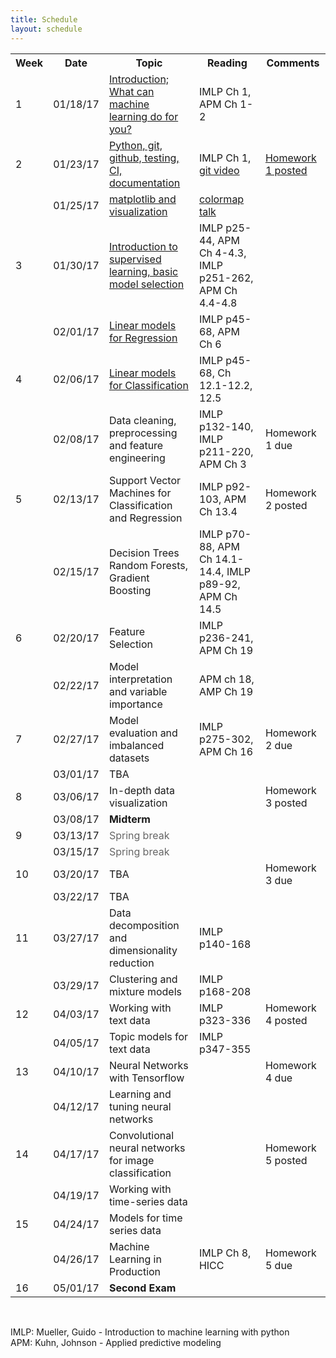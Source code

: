 ```yaml
---
title: Schedule
layout: schedule
---
```


<div class="schedule">
<table cellspacing="0" border="0">
	<colgroup span="2"></colgroup>
	<colgroup></colgroup>
	<colgroup></colgroup>
	<colgroup></colgroup>
    <tr>
        <th>Week</th>
        <th>Date</th>
        <th>Topic</th>
        <th>Reading</th>
        <th>Comments</th>
    </tr>
	<tr>
		<td>1</td>
		<td align="right" sdval="42753" sdnum="1033;0;MM/DD/YY">01/18/17</td>
		<td><a href="https://github.com/amueller/applied_ml_spring_2017/raw/master/slides/aml-01-011817_notes.pdf">Introduction; What can machine learning do for you?</a></td>
		<td>IMLP Ch 1, APM Ch 1-2</td>
		<td><br></td>
	</tr>
	<tr>
		<td>2</td>
		<td align="right" sdval="42758" sdnum="1033;0;MM/DD/YY">01/23/17</td>
		<td><a href="https://github.com/amueller/applied_ml_spring_2017/raw/master/slides/aml-02-012317_notes.pdf">Python, git, github, testing, CI, documentation</a></td>
		<td>IMLP Ch 1, <a href="https://www.youtube.com/watch?v=1ffBJ4sVUb4">git video</a></td>
		<td><a href="https://github.com/amueller/applied_ml_spring_2017/raw/master/homeworks/HomeworkI.pdf">Homework 1 posted</a></td>
	</tr>
	<tr>
		<td><br></td>
		<td align="right" sdval="42760" sdnum="1033;0;MM/DD/YY">01/25/17</td>
		<td><a href="https://github.com/amueller/applied_ml_spring_2017/raw/master/slides/aml-03-012517_notes.pdf">matplotlib and visualization</a></td>
		<td><a href="https://www.youtube.com/watch?v=xAoljeRJ3lU">colormap talk</a></td>
		<td><br></td>
	</tr>
	<tr>
		<td>3</td>
		<td align="right" sdval="42765" sdnum="1033;0;MM/DD/YY">01/30/17</td>
		<td><a href="https://github.com/amueller/applied_ml_spring_2017/raw/master/slides/aml-04-013017_notes.pdf">Introduction to supervised learning, basic model selection</a></td>
		<td>IMLP p25-44, APM Ch 4-4.3, IMLP p251-262, APM Ch 4.4-4.8</td>
		<td><br></td>
	</tr>
	<tr>
		<td><br></td>
		<td align="right" sdval="42767" sdnum="1033;0;MM/DD/YY">02/01/17</td>
		<td><a href="https://github.com/amueller/applied_ml_spring_2017/raw/master/slides/aml-05-020117_notes.pdf">Linear models for Regression</a></td>
		<td>IMLP p45-68, APM Ch 6</td>
		<td><br></td>
	</tr>
	<tr>
		<td>4</td>
		<td align="right" sdval="42772" sdnum="1033;0;MM/DD/YY">02/06/17</td>
		<td><a href="https://github.com/amueller/applied_ml_spring_2017/raw/master/slides/aml-06-020617_notes.pdf">Linear models for Classification</a></td>
		<td>IMLP p45-68,  Ch 12.1-12.2, 12.5</td>
		<td></td>
	</tr>
	<tr>
		<td><br></td>
		<td align="right" sdval="42774" sdnum="1033;0;MM/DD/YY">02/08/17</td>
		<td>Data cleaning, preprocessing and feature engineering</td>
		<td>IMLP p132-140, IMLP p211-220, APM Ch 3</td>
		<td>Homework 1 due</td>
	</tr>
	<tr>
		<td>5</td>
		<td align="right" sdval="42779" sdnum="1033;0;MM/DD/YY">02/13/17</td>
		<td>Support Vector Machines for Classification and Regression</td>
		<td>IMLP p92-103, APM Ch 13.4</td>
		<td>Homework 2 posted</td>
	</tr>
	<tr>
		<td><br></td>
		<td align="right" sdval="42781" sdnum="1033;0;MM/DD/YY">02/15/17</td>
		<td>Decision Trees Random Forests, Gradient Boosting</td>
		<td>IMLP p70-88, APM Ch 14.1-14.4, IMLP p89-92, APM Ch 14.5</td>
		<td><br></td>
	</tr>
	<tr>
		<td>6</td>
		<td align="right" sdval="42786" sdnum="1033;0;MM/DD/YY">02/20/17</td>
		<td>Feature Selection</td>
		<td>IMLP p236-241, APM Ch 19</td>
		<td><br></td>
	</tr>
	<tr>
		<td><br></td>
		<td align="right" sdval="42788" sdnum="1033;0;MM/DD/YY">02/22/17</td>
		<td>Model interpretation and variable importance</td>
		<td>APM ch 18, AMP Ch 19</td>
		<td><br></td>
	</tr>
	<tr>
		<td>7</td>
		<td align="right" sdval="42793" sdnum="1033;0;MM/DD/YY">02/27/17</td>
		<td>Model evaluation and imbalanced datasets</td>
		<td>IMLP p275-302, APM Ch 16</td>
		<td>Homework 2 due</td>
	</tr>
	<tr>
		<td><br></td>
		<td align="right" sdval="42795" sdnum="1033;0;MM/DD/YY">03/01/17</td>
		<td>TBA</td>
		<td></td>
		<td><br></td>
	</tr>
	<tr>
		<td>8</td>
		<td align="right" sdval="42800" sdnum="1033;0;MM/DD/YY">03/06/17</td>
		<td>In-depth data visualization</td>
		<td></td>
		<td>Homework 3 posted</td>
	</tr>
	<tr>
		<td><br></td>
		<td align="right" sdval="42802" sdnum="1033;0;MM/DD/YY">03/08/17</td>
		<td><b>Midterm</b></td>
		<td><br></td>
		<td><br></td>
	</tr>
	<tr>
		<td>9</td>
		<td align="right" sdval="42807" sdnum="1033;0;MM/DD/YY">03/13/17</td>
		<td><font color="#666666">Spring break</font></td>
		<td><br></td>
		<td><br></td>
	</tr>
	<tr>
		<td><br></td>
		<td align="right" sdval="42809" sdnum="1033;0;MM/DD/YY">03/15/17</td>
		<td><font color="#666666">Spring break</font></td>
		<td><br></td>
		<td><br></td>
	</tr>
	<tr>
		<td>10</td>
		<td align="right" sdval="42814" sdnum="1033;0;MM/DD/YY">03/20/17</td>
		<td>TBA<br></td>
		<td><br></td>
		<td>Homework 3 due</td>
	</tr>
	<tr>
		<td><br></td>
		<td align="right" sdval="42816" sdnum="1033;0;MM/DD/YY">03/22/17</td>
		<td>TBA<br></td>
		<td><br></td>
		<td><br></td>
	</tr>
	<tr>
		<td>11</td>
		<td align="right" sdval="42821" sdnum="1033;0;MM/DD/YY">03/27/17</td>
		<td>Data decomposition and dimensionality reduction</td>
		<td>IMLP p140-168</td>
		<td><br></td>
	</tr>
	<tr>
		<td><br></td>
		<td align="right" sdval="42823" sdnum="1033;0;MM/DD/YY">03/29/17</td>
		<td>Clustering and mixture models</td>
		<td>IMLP p168-208</td>
		<td><br></td>
	</tr>
	<tr>
		<td>12</td>
		<td align="right" sdval="42828" sdnum="1033;0;MM/DD/YY">04/03/17</td>
		<td>Working with text data</td>
		<td>IMLP p323-336</td>
		<td>Homework 4 posted</td>
	</tr>
	<tr>
		<td><br></td>
		<td align="right" sdval="42830" sdnum="1033;0;MM/DD/YY">04/05/17</td>
		<td>Topic models for text data</td>
		<td>IMLP p347-355</td>
		<td><br></td>
	</tr>
	<tr>
		<td>13</td>
		<td align="right" sdval="42835" sdnum="1033;0;MM/DD/YY">04/10/17</td>
		<td>Neural Networks with Tensorflow</td>
		<td><br></td>
		<td>Homework 4 due</td>
	</tr>
	<tr>
		<td><br></td>
		<td align="right" sdval="42837" sdnum="1033;0;MM/DD/YY">04/12/17</td>
		<td>Learning and tuning neural networks</td>
		<td><br></td>
		<td><br></td>
	</tr>
	<tr>
		<td>14</td>
		<td align="right" sdval="42842" sdnum="1033;0;MM/DD/YY">04/17/17</td>
		<td>Convolutional neural networks for image classification</td>
		<td><br></td>
		<td>Homework 5 posted</td>
	</tr>
	<tr>
		<td><br></td>
		<td align="right" sdval="42844" sdnum="1033;0;MM/DD/YY">04/19/17</td>
		<td>Working with time-series data</td>
		<td><br></td>
		<td><br></td>
	</tr>
	<tr>
		<td>15</td>
		<td align="right" sdval="42849" sdnum="1033;0;MM/DD/YY">04/24/17</td>
		<td>Models for time series data</td>
		<td><br></td>
		<td><br></td>
	</tr>
	<tr>
		<td><br></td>
		<td align="right" sdval="42851" sdnum="1033;0;MM/DD/YY">04/26/17</td>
		<td>Machine Learning in Production</td>
		<td>IMLP Ch 8, HICC</td>
		<td>Homework 5 due</td>
	</tr>
	<tr>
		<td>16</td>
		<td align="right" sdval="42856" sdnum="1033;0;MM/DD/YY">05/01/17</td>
		<td><b>Second Exam</b></td>
		<td><br></td>
		<td><br></td>
	</tr>
</table>
</div>

<div class="post">
<br>
<p>
IMLP: Mueller, Guido - Introduction to machine learning with python<br>
APM: Kuhn, Johnson - Applied predictive modeling
</p>
</div>
